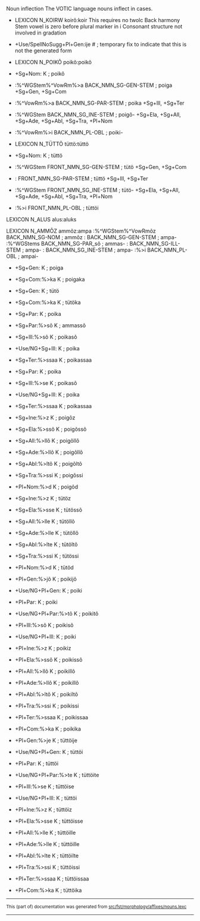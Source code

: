 Noun inflection
The VOTIC language nouns inflect in cases.

* LEXICON N_KOIRW  koirõ:koir This requires no twolc
Back harmony
Stem vowel is zero before plural marker in i
Consonant structure not involved in gradation
* +Use/SpellNoSugg+Pl+Gen:ije # ;  temporary fix to indicate that this is not the generated form

* LEXICON N_POIKÕ  poikõ:poikõ
* +Sg+Nom: K ;   poikõ

* :%^WGStem%^VowRm%>a BACK_NMN_SG-GEN-STEM ;   poiga
+Sg+Gen, +Sg+Com

* :%^VowRm%>a BACK_NMN_SG-PAR-STEM ;   poika
+Sg+Ill, +Sg+Ter

* :%^WGStem BACK_NMN_SG_INE-STEM ;   poigõ-
+Sg+Ela, +Sg+All, +Sg+Ade, +Sg+Abl, +Sg+Tra, +Pl+Nom

* :%^VowRm%>i BACK_NMN_PL-OBL ;  poiki-

* LEXICON N_TÜTTÖ  tüttö:tüttö
* +Sg+Nom: K ;   tüttö
* :%^WGStem FRONT_NMN_SG-GEN-STEM ;   tütö
+Sg+Gen, +Sg+Com
* : FRONT_NMN_SG-PAR-STEM ;   tüttö
+Sg+Ill, +Sg+Ter
* :%^WGStem FRONT_NMN_SG_INE-STEM ;   tütö-
+Sg+Ela, +Sg+All, +Sg+Ade, +Sg+Abl, +Sg+Tra, +Pl+Nom
* :%>i FRONT_NMN_PL-OBL ;    tüttöi

LEXICON N_ALUS   alus:aluks

LEXICON N_AMMÕZ  ammõz:ampa
:%^WGStem%^VowRmõz BACK_NMN_SG-NOM ;  ammõz
: BACK_NMN_SG-GEN-STEM ;     	  ampa-
:%^WGStems  BACK_NMN_SG-PAR_sõ ;	  ammas-
:  BACK_NMN_SG-ILL-STEM ;	  ampa-
: BACK_NMN_SG_INE-STEM ;	  ampa-
:%>i BACK_NMN_PL-OBL ;	 	  ampai-

* +Sg+Gen: K ;   poiga
* +Sg+Com:%>ka K ;  poigaka
* +Sg+Gen: K ;	 tütö
* +Sg+Com:%>ka K ;  tütöka

* +Sg+Par: K ;   poika
* +Sg+Par:%>sõ K ;   ammassõ

* +Sg+Ill:%>sõ K ;   poikasõ
* +Use/NG+Sg+Ill: K ;   poika
* +Sg+Ter:%>ssaa K ;   poikassaa
* +Sg+Par: K ;   poika
* +Sg+Ill:%>se K ;   poikasõ
* +Use/NG+Sg+Ill: K ;   poika
* +Sg+Ter:%>ssaa K ;   poikassaa

* +Sg+Ine:%>z K ;   poigõz
* +Sg+Ela:%>ssõ K ;   poigõssõ
* +Sg+All:%>llõ K ;   poigõllõ
* +Sg+Ade:%>llõ K ;   poigõllõ
* +Sg+Abl:%>ltõ K ;   poigõltõ
* +Sg+Tra:%>ssi K ;   poigõssi
* +Pl+Nom:%>d K ;   poigõd
* +Sg+Ine:%>z K ;   tütöz
* +Sg+Ela:%>sse K ;   tütössõ
* +Sg+All:%>lle K ;   tütöllõ
* +Sg+Ade:%>lle K ;   tütöllõ
* +Sg+Abl:%>lte K ;   tütöltõ
* +Sg+Tra:%>ssi K ;   tütössi
* +Pl+Nom:%>d K ;   tütöd

* +Pl+Gen:%>jõ K ;   poikijõ
* +Use/NG+Pl+Gen: K ;   poiki
* +Pl+Par: K ;   poiki
* +Use/NG+Pl+Par:%>tõ K ;   poikitõ
* +Pl+Ill:%>sõ K ;   poikisõ
* +Use/NG+Pl+Ill: K ;   poiki
* +Pl+Ine:%>z K ;   poikiz
* +Pl+Ela:%>ssõ K ;   poikissõ
* +Pl+All:%>llõ K ;   poikillõ
* +Pl+Ade:%>llõ K ;   poikillõ
* +Pl+Abl:%>ltõ K ;   poikiltõ
* +Pl+Tra:%>ssi K ;   poikissi
* +Pl+Ter:%>ssaa K ;   poikissaa
* +Pl+Com:%>ka K ;   poikika

* +Pl+Gen:%>je K ;   tüttöije
* +Use/NG+Pl+Gen: K ;   tüttöi
* +Pl+Par: K ;   tüttöi
* +Use/NG+Pl+Par:%>te K ;   tüttöite
* +Pl+Ill:%>se K ;   tüttöise
* +Use/NG+Pl+Ill: K ;   tüttöi
* +Pl+Ine:%>z K ;   tüttöiz
* +Pl+Ela:%>sse K ;   tüttöisse
* +Pl+All:%>lle K ;   tüttöille
* +Pl+Ade:%>lle K ;   tüttöille
* +Pl+Abl:%>lte K ;   tüttöilte
* +Pl+Tra:%>ssi K ;   tüttöissi
* +Pl+Ter:%>ssaa K ;   tüttöissaa
* +Pl+Com:%>ka K ;   tüttöika

* * *

<small>This (part of) documentation was generated from [src/fst/morphology/affixes/nouns.lexc](https://github.com/giellalt/lang-vot/blob/main/src/fst/morphology/affixes/nouns.lexc)</small>

---

